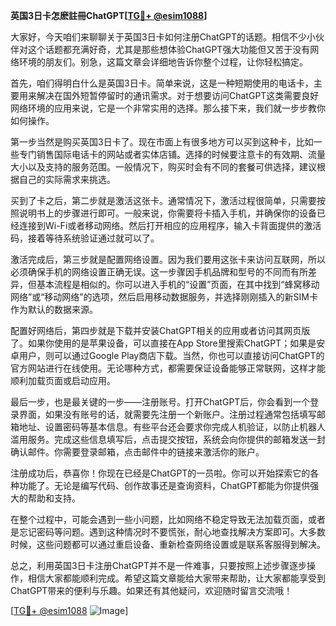**英国3日卡怎麽註冊ChatGPT[[TG💪+ @esim1088](https://t.me/s/esim1088)]**

大家好，今天咱们来聊聊关于英国3日卡如何注册ChatGPT的话题。相信不少小伙伴对这个话题都充满好奇，尤其是那些想体验ChatGPT强大功能但又苦于没有网络环境的朋友们。别急，这篇文章会详细地告诉你整个过程，让你轻松搞定。

首先，咱们得明白什么是英国3日卡。简单来说，这是一种短期使用的电话卡，主要用来解决在国外短暂停留时的通讯需求。对于想要访问ChatGPT这类需要良好网络环境的应用来说，它是一个非常实用的选择。那么接下来，我们就一步步教你如何操作。

第一步当然是购买英国3日卡了。现在市面上有很多地方可以买到这种卡，比如一些专门销售国际电话卡的网站或者实体店铺。选择的时候要注意卡的有效期、流量大小以及支持的服务范围。一般情况下，购买时会有不同的套餐可供选择，建议根据自己的实际需求来挑选。

买到了卡之后，第二步就是激活这张卡。通常情况下，激活过程很简单，只需要按照说明书上的步骤进行即可。一般来说，你需要将卡插入手机，并确保你的设备已经连接到Wi-Fi或者移动网络。然后打开相应的应用程序，输入卡背面提供的激活码，接着等待系统验证通过就可以了。

激活完成后，第三步就是配置网络设置。因为我们要用这张卡来访问互联网，所以必须确保手机的网络设置正确无误。这一步骤因手机品牌和型号的不同而有所差异，但基本流程是相似的。你可以进入手机的“设置”页面，在其中找到“蜂窝移动网络”或“移动网络”的选项，然后启用移动数据服务，并选择刚刚插入的新SIM卡作为默认的数据来源。

配置好网络后，第四步就是下载并安装ChatGPT相关的应用或者访问其网页版了。如果你使用的是苹果设备，可以直接在App Store里搜索ChatGPT；如果是安卓用户，则可以通过Google Play商店下载。当然，你也可以直接访问ChatGPT的官方网站进行在线使用。无论哪种方式，都需要保证设备能够正常联网，这样才能顺利加载页面或启动应用。

最后一步，也是最关键的一步——注册账号。打开ChatGPT后，你会看到一个登录界面，如果没有账号的话，就需要先注册一个新账户。注册过程通常包括填写邮箱地址、设置密码等基本信息。有些平台还会要求你完成人机验证，以防止机器人滥用服务。完成这些信息填写后，点击提交按钮，系统会向你提供的邮箱发送一封确认邮件。你需要登录邮箱，点击邮件中的链接来激活你的账户。

注册成功后，恭喜你！你现在已经是ChatGPT的一员啦。你可以开始探索它的各种功能了。无论是编写代码、创作故事还是查询资料，ChatGPT都能为你提供强大的帮助和支持。

在整个过程中，可能会遇到一些小问题，比如网络不稳定导致无法加载页面，或者是忘记密码等问题。遇到这种情况时不要慌张，耐心地查找解决方案即可。大多数时候，这些问题都可以通过重启设备、重新检查网络设置或是联系客服得到解决。

总之，利用英国3日卡注册ChatGPT并不是一件难事，只要按照上述步骤逐步操作，相信大家都能顺利完成。希望这篇文章能给大家带来帮助，让大家都能享受到ChatGPT带来的便利与乐趣。如果还有其他疑问，欢迎随时留言交流哦！

[[TG💪+ @esim1088](https://t.me/s/esim1088) ![Image](https://i.postimg.cc/4NQfJmqS/Snipaste-2025-05-13-00-14-12.png)]